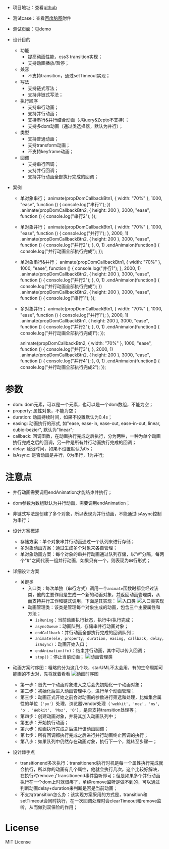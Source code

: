 - 项目地址：查看[github](https://github.com/wupengFEX/mip/blob/master/src/utils/animation.js)

- 测试case：查看[百度脑图](http://naotu.baidu.com/file/c256288088a1359a6dcdadd90cc6b0cc?token=086cb65c016d2bd2)附件

- 测试页面：见demo

- 设计目的
  - 功能
    - 提高动画性能，css3 transition实现；
    - 支持动画播放/暂停；
  - 兼容
    - 不支持transition，通过setTimeout实现；
  - 写法
      - 支持链式写法；
      - 支持非链式写法；
  - 执行顺序
    - 支持串行动画；
    - 支持并行动画；
    - 支持串行&并行结合动画（JQuery&Zepto不支持）；
    - 支持多dom动画（通过类选择器，默认为并行）；
  - 类型
    - 支持普通动画；
    - 支持transform动画；
    - 不支持keyframe动画；
  - 回调
    - 支持串行回调；
    - 支持并行回调；
    - 支持并行动画全部执行完成的回调；

- 案例
  - 单对象串行；
    animate(propDomCallbackBtn1, {
        width: "70%"
    }, 1000, "ease", function () {
        console.log("串行1");
    })
    .animate(propDomCallbackBtn2, {
        height: 200
    }, 3000, "ease", function () {
        console.log("串行2");
    });
  
  - 单对象并行；
    animate(propDomCallbackBtn1, {
        width: "70%"
    }, 1000, "ease", function () {
        console.log("并行1");
    }, 2000, 1)
    .animate(propDomCallbackBtn2, {
        height: 200
    }, 3000, "ease", function () {
        console.log("并行2");
    }, 0, 1)
    .endAnimaion(function() {
        console.log("并行动画全部执行完成");
    });

  - 单对象串行&并行；
    animate(propDomCallbackBtn1, {
        width: "70%"
    }, 1000, "ease", function () {
        console.log("并行1");
    }, 2000, 1)
    .animate(propDomCallbackBtn2, {
        height: 200
    }, 3000, "ease", function () {
        console.log("并行2");
    }, 0, 1)
    .endAnimaion(function() {
        console.log("并行动画全部执行完成");
    })
    .animate(propDomCallbackBtn2, {
        height: 200
    }, 3000, "ease", function () {
        console.log("串行1");
    });
    
  - 多对象并行；
    animate(propDomCallbackBtn1, {
        width: "70%"
    }, 1000, "ease", function () {
        console.log("并行1");
    }, 2000, 1)
    .animate(propDomCallbackBtn1, {
        height: 200
    }, 3000, "ease", function () {
        console.log("并行2");
    }, 0, 1)
    .endAnimaion(function() {
        console.log("并行动画全部执行完成1");
    });

    animate(propDomCallbackBtn2, {
        width: "70%"
    }, 1000, "ease", function () {
        console.log("并行3");
    }, 2000, 1)
    .animate(propDomCallbackBtn2, {
        height: 200
    }, 3000, "ease", function () {
        console.log("并行4");
    }, 0, 1)
    .endAnimaion(function() {
        console.log("并行动画全部执行完成2");
    });

# 参数
- dom: dom元素，可以是一个元素，也可以是一个dom数组，不能为空；
- property: 属性对象，不能为空；
- duration: 动画持续时间，如果不设置默认为0.4s；
- easing: 动画执行的形式, 如"ease, ease-in, ease-out, ease-in-out, linear, cubic-bezier", 默认为"linear";
- callback: 回调函数，在动画执行完成之后执行，分为两种，一种为单个动画执行完成之后的回调，另一种是所有并行动画执行完成的回调；
- delay: 延迟时间，如果不设置默认为0s；
- isAsync: 是否动画是并行，0为串行，1为并行;

# 注意点
- 并行动画需要调用endAnimation才能结束并执行；
- dom参数为数组默认为并行动画，需要调用endAnimation；
- 非链式写法是创建了多个对象，所以表现为并行动画，不能通过isAsync控制为串行；

- 设计方案概述
  - 存储方案：单个对象串并行动画通过一个队列来进行存储；
  - 多对象动画方案：通过生成多个对象来各自管理；
  - 单对象动画方案：每个对象的串并行动画通过队列存储，以"#"分隔，每两个"#"之间代表一组并行动画，如果只有一个，则表现为串行形式；

- 详细设计方案
  - 关键类
    - 入口类：每次单独（串行方式）调用一个`animate`函数时都会经过该类，他的主要作用是生成一个新的动画对象，并返回动画管理类，从而支持并行工作和链式调用，下面是其实现：
![入口类](http://upload-images.jianshu.io/upload_images/2483150-78c56ed41879b1cb.png?imageMogr2/auto-orient/strip%7CimageView2/2/w/1240)
![入口类实现](http://upload-images.jianshu.io/upload_images/2483150-a3342c7906aa7f16.png?imageMogr2/auto-orient/strip%7CimageView2/2/w/1240)
    - 动画管理类：该类是管理每个对象生成的动画，包含三个主要属性和方法；
      - `isRuning`：当前动画执行状态，执行中/执行完成；
      - `asyncQueue`：动画队列，存储串并行动画对象；
      - `endCallback`：并行动画全部执行完成的回调队列；
      - `animate(ele, property, duration, easing, callback, delay, isAsync)`：动画开始入口；
      - `endAnimation(fn)`：结束并行动画，其中可以传入回调；
      - `stop()`：停止当前动画；
![动画管理类](http://upload-images.jianshu.io/upload_images/2483150-0e3ea78dc31dc08c.png?imageMogr2/auto-orient/strip%7CimageView2/2/w/1240)

- 动画方案时序图：粗略的分为这几个块，starUML不太会用，有的生命周期可能画的不太对，先将就着看看
![动画时序图](http://upload-images.jianshu.io/upload_images/2483150-1366cb25b7e5bc23.png?imageMogr2/auto-orient/strip%7CimageView2/2/w/1240)
  - 第一步：首先一个动画对象进入之后会先初始化一个动画对象；
  - 第二步：初始化后进入动画管理中心，进行单个动画管理；
  - 第三步：动画正式开始之前会对动画的参数进行筛选和处理，比如集合属性的单位（`'px'`）处理，浏览器vendor处理（`'webkit', 'moz', 'ms', 'o', 'Webkit', 'Moz', 'O'`），是否支持transition处理等；
  - 第四步：创建动画对象，并将其加入动画队列中；
  - 第五步：开始执行动画；
  - 第六步：动画执行完成之后进行该动画回调；
  - 第七步：所有回调都执行完成之后进行并行动画终止回调的执行；
  - 第八步：如果队列中仍然存在动画对象，执行下一个，跳转至步骤一；

- 设计棘手点
  - transitionend多次执行：transitionend执行时机是每一个属性执行完成就会执行，所以你的动画有几个属性，他就会执行几次。这个比较好解决，在执行时remove了transitionend事件监听即可；但是如果多个并行动画执行在一个dom上时就蛋疼了，单纯remove监听是做不到的，可以通过判断动画delay+duration来判断是否是当前动画；
  - 不支持transition怎么办：该实现方案采用的方式是，transition和setTimeout会同时执行，在一次回调处理时会clearTimeout和remove监听，从而做到双保险的作用；

# License
MIT License
